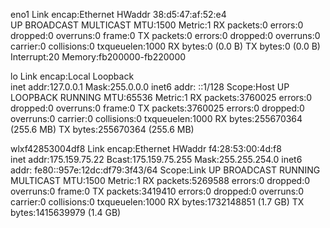 eno1      Link encap:Ethernet  HWaddr 38:d5:47:af:52:e4  
          UP BROADCAST MULTICAST  MTU:1500  Metric:1
          RX packets:0 errors:0 dropped:0 overruns:0 frame:0
          TX packets:0 errors:0 dropped:0 overruns:0 carrier:0
          collisions:0 txqueuelen:1000 
          RX bytes:0 (0.0 B)  TX bytes:0 (0.0 B)
          Interrupt:20 Memory:fb200000-fb220000 

lo        Link encap:Local Loopback  
          inet addr:127.0.0.1  Mask:255.0.0.0
          inet6 addr: ::1/128 Scope:Host
          UP LOOPBACK RUNNING  MTU:65536  Metric:1
          RX packets:3760025 errors:0 dropped:0 overruns:0 frame:0
          TX packets:3760025 errors:0 dropped:0 overruns:0 carrier:0
          collisions:0 txqueuelen:1000 
          RX bytes:255670364 (255.6 MB)  TX bytes:255670364 (255.6 MB)

wlxf42853004df8 Link encap:Ethernet  HWaddr f4:28:53:00:4d:f8  
          inet addr:175.159.75.22  Bcast:175.159.75.255  Mask:255.255.254.0
          inet6 addr: fe80::957e:12dc:df79:3f43/64 Scope:Link
          UP BROADCAST RUNNING MULTICAST  MTU:1500  Metric:1
          RX packets:5269588 errors:0 dropped:0 overruns:0 frame:0
          TX packets:3419410 errors:0 dropped:0 overruns:0 carrier:0
          collisions:0 txqueuelen:1000 
          RX bytes:1732148851 (1.7 GB)  TX bytes:1415639979 (1.4 GB)

